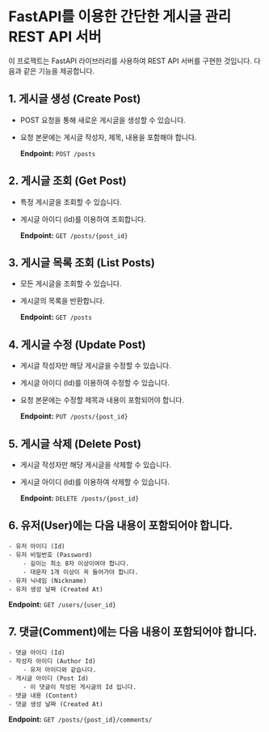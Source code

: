 # FastAPI를 이용한 간단한 게시글 관리 REST API 서버

이 프로젝트는 FastAPI 라이브러리를 사용하여 REST API 서버를 구현한 것입니다. 
다음과 같은 기능을 제공합니다.

## 1. 게시글 생성 (Create Post)
- POST 요청을 통해 새로운 게시글을 생성할 수 있습니다.
- 요청 본문에는 게시글 작성자, 제목, 내용을 포함해야 합니다.

  **Endpoint:** `POST /posts`
  
## 2. 게시글 조회 (Get Post)
- 특정 게시글을 조회할 수 있습니다.
- 게시글 아이디 (Id)를 이용하여 조회합니다.

  **Endpoint:** `GET /posts/{post_id}`
  
## 3. 게시글 목록 조회 (List Posts)
- 모든 게시글을 조회할 수 있습니다.
- 게시글의 목록을 반환합니다.

  **Endpoint:** `GET /posts`
  
## 4. 게시글 수정 (Update Post)
- 게시글 작성자만 해당 게시글을 수정할 수 있습니다.
- 게시글 아이디 (Id)를 이용하여 수정할 수 있습니다.
- 요청 본문에는 수정할 제목과 내용이 포함되어야 합니다.

  **Endpoint:** `PUT /posts/{post_id}`

  
## 5. 게시글 삭제 (Delete Post)
- 게시글 작성자만 해당 게시글을 삭제할 수 있습니다.
- 게시글 아이디 (Id)를 이용하여 삭제할 수 있습니다.

  **Endpoint:** `DELETE /posts/{post_id}`

## 6. 유저(User)에는 다음 내용이 포함되어야 합니다.
    - 유저 아이디 (Id)
    - 유저 비밀번호 (Password)
        - 길이는 최소 8자 이상이여야 합니다.
        - 대문자 1개 이상이 꼭 들어가야 합니다.
    - 유저 닉네임 (Nickname)
    - 유저 생성 날짜 (Created At)

  **Endpoint:** `GET /users/{user_id}`  
## 7. 댓글(Comment)에는 다음 내용이 포함되어야 합니다.
    - 댓글 아이디 (Id)
    - 작성자 아이디 (Author Id)
        - 유저 아이디와 같습니다.
    - 게시글 아이디 (Post Id)
        - 이 댓글이 작성된 게시글의 Id 입니다.
    - 댓글 내용 (Content)
    - 댓글 생성 날짜 (Created At)

  **Endpoint:** `GET /posts/{post_id}/comments/`    